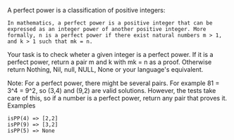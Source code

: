 A perfect power is a classification of positive integers:

    In mathematics, a perfect power is a positive integer that can be expressed as an integer power of another positive integer. More formally, n is a perfect power if there exist natural numbers m > 1, and k > 1 such that mk = n.

Your task is to check wheter a given integer is a perfect power. If it is a perfect power, return a pair m and k with mk = n as a proof. Otherwise return Nothing, Nil, null, NULL, None or your language's equivalent.

Note: For a perfect power, there might be several pairs. For example 81 = 3^4 = 9^2, so (3,4) and (9,2) are valid solutions. However, the tests take care of this, so if a number is a perfect power, return any pair that proves it.
Examples
```
isPP(4) => [2,2]
isPP(9) => [3,2]
isPP(5) => None
```
